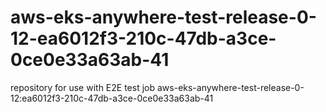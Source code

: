 # aws-eks-anywhere-test-release-0-12-ea6012f3-210c-47db-a3ce-0ce0e33a63ab-41
repository for use with E2E test job aws-eks-anywhere-test-release-0-12:ea6012f3-210c-47db-a3ce-0ce0e33a63ab-41
